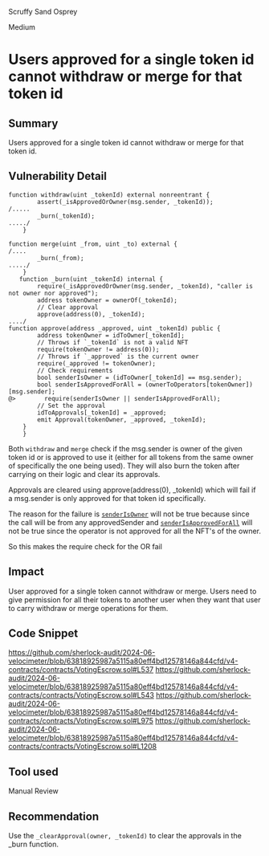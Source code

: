 Scruffy Sand Osprey

Medium

# Users approved for a single token id cannot withdraw or merge for that token id

## Summary
Users approved for a single token id cannot withdraw or merge for that token id.

## Vulnerability Detail
```solidity
function withdraw(uint _tokenId) external nonreentrant {
        assert(_isApprovedOrOwner(msg.sender, _tokenId));
/.....
        _burn(_tokenId);
...../
    }

function merge(uint _from, uint _to) external {
/....
        _burn(_from);
...../
    }
   function _burn(uint _tokenId) internal {
        require(_isApprovedOrOwner(msg.sender, _tokenId), "caller is not owner nor approved");
        address tokenOwner = ownerOf(_tokenId);
        // Clear approval
        approve(address(0), _tokenId);
..../
function approve(address _approved, uint _tokenId) public {
        address tokenOwner = idToOwner[_tokenId];
        // Throws if `_tokenId` is not a valid NFT
        require(tokenOwner != address(0));
        // Throws if `_approved` is the current owner
        require(_approved != tokenOwner);
        // Check requirements
        bool senderIsOwner = (idToOwner[_tokenId] == msg.sender);
        bool senderIsApprovedForAll = (ownerToOperators[tokenOwner])[msg.sender];
@>        require(senderIsOwner || senderIsApprovedForAll);
        // Set the approval
        idToApprovals[_tokenId] = _approved;
        emit Approval(tokenOwner, _approved, _tokenId);
    }
    }
```
Both  `withdraw`  and  `merge`  check if the msg.sender is owner of the given token id or is approved to use it (either for all tokens from the same owner of specifically the one being used).
They will also burn the token after carrying on their logic and clear its approvals.

Approvals are cleared using approve(address(0), _tokenId) which will fail if a msg.sender is only approved for that token id specifically.

The reason for the failure is [`senderIsOwner`](https://github.com/sherlock-audit/2024-06-velocimeter/blob/63818925987a5115a80eff4bd12578146a844cfd/v4-contracts/contracts/VotingEscrow.sol#L258)  will not be true because since the call will be from any approvedSender and [`senderIsApprovedForAll`](https://github.com/sherlock-audit/2024-06-velocimeter/blob/63818925987a5115a80eff4bd12578146a844cfd/v4-contracts/contracts/VotingEscrow.sol#L259) will not be true since the operator is not approved for all the NFT's of the owner.

So this makes the require check for the OR fail 

## Impact
User approved for a single token cannot withdraw or merge.
Users need to give permission for all their tokens to another user when they want that user to carry withdraw or merge operations for them.

## Code Snippet
https://github.com/sherlock-audit/2024-06-velocimeter/blob/63818925987a5115a80eff4bd12578146a844cfd/v4-contracts/contracts/VotingEscrow.sol#L537
https://github.com/sherlock-audit/2024-06-velocimeter/blob/63818925987a5115a80eff4bd12578146a844cfd/v4-contracts/contracts/VotingEscrow.sol#L543
https://github.com/sherlock-audit/2024-06-velocimeter/blob/63818925987a5115a80eff4bd12578146a844cfd/v4-contracts/contracts/VotingEscrow.sol#L975
https://github.com/sherlock-audit/2024-06-velocimeter/blob/63818925987a5115a80eff4bd12578146a844cfd/v4-contracts/contracts/VotingEscrow.sol#L1208

## Tool used
Manual Review

## Recommendation
Use the  `_clearApproval(owner, _tokenId)`  to clear the approvals in the _burn function.
